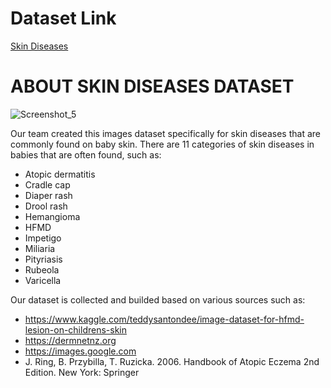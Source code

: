 # Dataset Link

[Skin Diseases](https://drive.google.com/drive/folders/1MeHLKL6dW3_PePbT34t37k478bGrBjCp?usp=sharing)


# ABOUT SKIN DISEASES DATASET

![Screenshot_5](https://user-images.githubusercontent.com/60332569/120260553-b1f80000-c2c8-11eb-8bd2-0608c872dcd0.png)

Our team created this images dataset specifically for skin diseases that are commonly found on baby skin. 
There are 11 categories of skin diseases in babies that are often found, such as:

- Atopic dermatitis
- Cradle cap
- Diaper rash
- Drool rash
- Hemangioma
- HFMD
- Impetigo
- Miliaria
- Pityriasis
- Rubeola
- Varicella

Our dataset is collected and builded based on various sources such as:
- https://www.kaggle.com/teddysantondee/image-dataset-for-hfmd-lesion-on-childrens-skin
- https://dermnetnz.org
- https://images.google.com
- J. Ring, B. Przybilla, T. Ruzicka. 2006. Handbook of Atopic Eczema 2nd Edition.  New York: Springer
